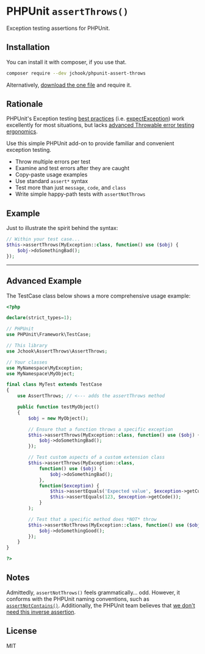 # PHPUnit `assertThrows()`

Exception testing assertions for PHPUnit.

## Installation

You can install it with composer, if you use that.

```sh
composer require --dev jchook/phpunit-assert-throws
```

Alternatively, [download the one file](https://raw.githubusercontent.com/jchook/phpunit-assert-throws/master/src/AssertThrows.php) and require it.

## Rationale

PHPUnit's Exception testing [best practices](https://web.archive.org/web/20220524152124/https://thephp.cc/articles/questioning-phpunit-best-practices) (i.e. [expectException](https://docs.phpunit.de/en/10.4/writing-tests-for-phpunit.html#expecting-exceptions)) work excellently for most situations, but lacks [advanced Throwable error testing ergonomics](https://github.com/sebastianbergmann/phpunit/issues/3071#issuecomment-379301478).

Use this simple PHPUnit add-on to provide familiar and convenient exception testing.

- Throw multiple errors per test
- Examine and test errors after they are caught
- Copy-paste usage examples
- Use standard `assert*` syntax
- Test more than just `message`, `code`, and `class`
- Write simple happy-path tests with `assertNotThrows`

## Example

Just to illustrate the spirit behind the syntax:

```php
// Within your test case...
$this->assertThrows(MyException::class, function() use ($obj) {
	$obj->doSomethingBad();
});
```

---

## Advanced Example

The TestCase class below shows a more comprehensive usage example:

```php
<?php

declare(strict_types=1);

// PHPUnit
use PHPUnit\Framework\TestCase;

// This library
use Jchook\AssertThrows\AssertThrows;

// Your classes
use MyNamespace\MyException;
use MyNamespace\MyObject;

final class MyTest extends TestCase
{
	use AssertThrows; // <--- adds the assertThrows method

	public function testMyObject()
	{
		$obj = new MyObject();

		// Ensure that a function throws a specific exception
		$this->assertThrows(MyException::class, function() use ($obj) {
			$obj->doSomethingBad();
		});

		// Test custom aspects of a custom extension class
		$this->assertThrows(MyException::class,
			function() use ($obj) {
				$obj->doSomethingBad();
			},
			function($exception) {
				$this->assertEquals('Expected value', $exception->getCustomThing());
				$this->assertEquals(123, $exception->getCode());
			}
		);

		// Test that a specific method does *NOT* throw
		$this->assertNotThrows(MyException::class, function() use ($obj) {
			$obj->doSomethingGood();
		});
	}
}

?>
```

## Notes

Admittedly, `assertNotThrows()` feels grammatically… odd. However, it conforms with the PHPUnit naming conventions, such as [`assertNotContains()`](https://phpunit.de/manual/current/en/appendixes.assertions.html#appendixes.assertions.assertContains). Additionally, the PHPUnit team believes that [we don't need this inverse assertion](https://github.com/sebastianbergmann/phpunit-documentation/issues/171).


## License

MIT
